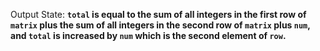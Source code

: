 Output State: **`total` is equal to the sum of all integers in the first row of `matrix` plus the sum of all integers in the second row of `matrix` plus `num`, and `total` is increased by `num` which is the second element of `row`.**